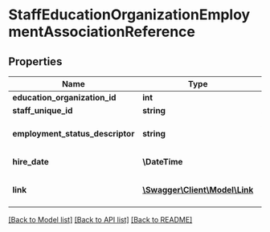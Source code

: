 # StaffEducationOrganizationEmploymentAssociationReference

## Properties
Name | Type | Description | Notes
------------ | ------------- | ------------- | -------------
**education_organization_id** | **int** | EducationOrganization Identity Column | [optional] 
**staff_unique_id** | **string** | A unique alpha-numeric code assigned to a staff. | [optional] 
**employment_status_descriptor** | **string** | A unique identifier used as Primary Key, not derived from business logic, when acting as Foreign Key, references the parent table. | [optional] 
**hire_date** | **\\DateTime** | The month, day, and year on which an individual was hired for a position. | [optional] 
**link** | [**\Swagger\Client\Model\Link**](Link.md) | Represents a hyperlink to the related staffEducationOrganizationEmploymentAssociation resource. | [optional] 

[[Back to Model list]](../README.md#documentation-for-models) [[Back to API list]](../README.md#documentation-for-api-endpoints) [[Back to README]](../README.md)


